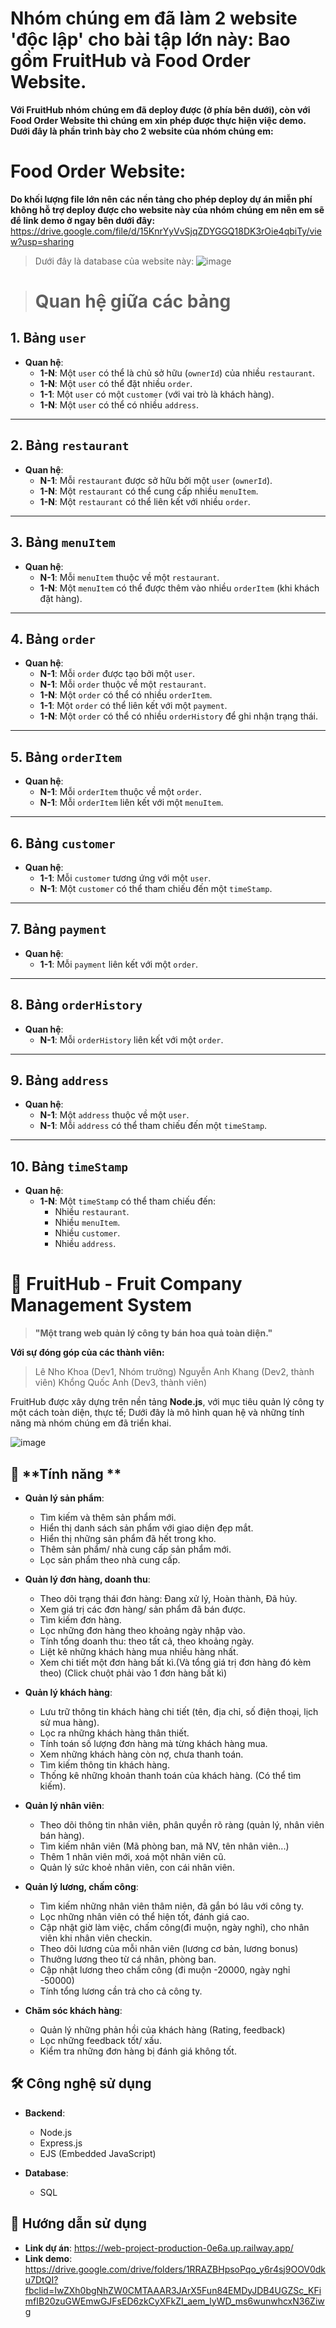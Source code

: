 # Nhóm chúng em đã làm 2 website 'độc lập' cho bài tập lớn này: Bao gồm FruitHub và Food Order Website.

**Với FruitHub nhóm chúng em đã deploy được (ở phía bên dưới), còn với Food Order Website thì chúng em xin phép được thực hiện việc demo. Dưới đây là phần trình bày cho 2 website của nhóm chúng em:**

# Food Order Website:

**Do khối lượng file lớn nên các nền tảng cho phép deploy dự án miễn phí không hỗ trợ deploy được cho website này của nhóm chúng em nên em sẽ để link demo ở ngay bên dưới đây:**
https://drive.google.com/file/d/15KnrYyVvSjqZDYGGQ18DK3rOie4qbiTy/view?usp=sharing

> Dưới đây là database của website này: 
> ![image](https://github.com/user-attachments/assets/a48b38af-e71d-441d-b5d3-faa1d16ad100)

> # Quan hệ giữa các bảng

## 1. Bảng `user`

- **Quan hệ**:
  - **1-N**: Một `user` có thể là chủ sở hữu (`ownerId`) của nhiều `restaurant`.
  - **1-N**: Một `user` có thể đặt nhiều `order`.
  - **1-1**: Một `user` có một `customer` (với vai trò là khách hàng).
  - **1-N**: Một `user` có thể có nhiều `address`.

---

## 2. Bảng `restaurant`

- **Quan hệ**:
  - **N-1**: Mỗi `restaurant` được sở hữu bởi một `user` (`ownerId`).
  - **1-N**: Một `restaurant` có thể cung cấp nhiều `menuItem`.
  - **1-N**: Một `restaurant` có thể liên kết với nhiều `order`.

---

## 3. Bảng `menuItem`

- **Quan hệ**:
  - **N-1**: Mỗi `menuItem` thuộc về một `restaurant`.
  - **1-N**: Một `menuItem` có thể được thêm vào nhiều `orderItem` (khi khách đặt hàng).

---

## 4. Bảng `order`

- **Quan hệ**:
  - **N-1**: Mỗi `order` được tạo bởi một `user`.
  - **N-1**: Mỗi `order` thuộc về một `restaurant`.
  - **1-N**: Một `order` có thể có nhiều `orderItem`.
  - **1-1**: Một `order` có thể liên kết với một `payment`.
  - **1-N**: Một `order` có thể có nhiều `orderHistory` để ghi nhận trạng thái.

---

## 5. Bảng `orderItem`

- **Quan hệ**:
  - **N-1**: Mỗi `orderItem` thuộc về một `order`.
  - **N-1**: Mỗi `orderItem` liên kết với một `menuItem`.

---

## 6. Bảng `customer`

- **Quan hệ**:
  - **1-1**: Mỗi `customer` tương ứng với một `user`.
  - **N-1**: Một `customer` có thể tham chiếu đến một `timeStamp`.

---

## 7. Bảng `payment`

- **Quan hệ**:
  - **1-1**: Mỗi `payment` liên kết với một `order`.

---

## 8. Bảng `orderHistory`

- **Quan hệ**:
  - **N-1**: Mỗi `orderHistory` liên kết với một `order`.

---

## 9. Bảng `address`

- **Quan hệ**:
  - **N-1**: Một `address` thuộc về một `user`.
  - **N-1**: Mỗi `address` có thể tham chiếu đến một `timeStamp`.

---

## 10. Bảng `timeStamp`

- **Quan hệ**:
  - **1-N**: Một `timeStamp` có thể tham chiếu đến:
    - Nhiều `restaurant`.
    - Nhiều `menuItem`.
    - Nhiều `customer`.
    - Nhiều `address`.

# 🍇 **FruitHub** - Fruit Company Management System

> **"Một trang web quản lý công ty bán hoa quả toàn diện."**

**Với sự đóng góp của các thành viên:**

> Lê Nho Khoa (Dev1, Nhóm trưởng)
> Nguyễn Anh Khang (Dev2, thành viên)
> Khổng Quốc Anh (Dev3, thành viên)

FruitHub được xây dựng trên nền tảng **Node.js**, với mục tiêu quản lý công ty một cách toàn diện, thực tế; Dưới đây là mô hình quan hệ và những tính năng mà nhóm chúng em đã triển khai.

![image](https://github.com/user-attachments/assets/25de59da-0019-4f70-8e0e-bedc6c6b40e7)


## 🌟 **Tính năng **

- **Quản lý sản phẩm**:  
  
  - Tìm kiếm và thêm sản phẩm mới.
  - Hiển thị danh sách sản phẩm với giao diện đẹp mắt.
  - Hiển thị những sản phẩm đã hết trong kho.
  - Thêm sản phẩm/ nhà cung cấp sản phẩm mới.
  - Lọc sản phẩm theo nhà cung cấp.

- **Quản lý đơn hàng, doanh thu**:  
  
  - Theo dõi trạng thái đơn hàng: Đang xử lý, Hoàn thành, Đã hủy.
  - Xem giá trị các đơn hàng/ sản phẩm đã bán được.
  - Tìm kiếm đơn hàng.
  - Lọc những đơn hàng theo khoảng ngày nhập vào.
  - Tính tổng doanh thu: theo tất cả, theo khoảng ngày.
  - Liệt kê những khách hàng mua nhiều hàng nhất.
  - Xem chi tiết một đơn hàng bất kì.(Và tổng giá trị đơn hàng đó kèm theo) (Click chuột phải vào 1 đơn hàng bất kì)

- **Quản lý khách hàng**:  
  
  - Lưu trữ thông tin khách hàng chi tiết (tên, địa chỉ, số điện thoại, lịch sử mua hàng).  
  - Lọc ra những khách hàng thân thiết.
  - Tính toán số lượng đơn hàng mà từng khách hàng mua.
  - Xem những khách hàng còn nợ, chưa thanh toán.
  - Tìm kiếm thông tin khách hàng.
  - Thống kê những khoản thanh toán của khách hàng. (Có thể tìm kiếm).

- **Quản lý nhân viên**:  
  
  - Theo dõi thông tin nhân viên, phân quyền rõ ràng (quản lý, nhân viên bán hàng).
  - Tìm kiếm nhân viên (Mã phòng ban, mã NV, tên nhân viên...)
  - Thêm 1 nhân viên mới, xoá một nhân viên cũ.
  - Quản lý sức khoẻ nhân viên, con cái nhân viên.

- **Quản lý lương, chấm công**:
  
  - Tìm kiếm những nhân viên thâm niên, đã gắn bó lâu với công ty.
  - Lọc những nhân viên có thể hiện tốt, đánh giá cao.
  - Cập nhật giờ làm việc, chấm công(đi muộn, ngày nghỉ), cho nhân viên khi nhân viên checkin.
  - Theo dõi lương của mỗi nhân viên (lương cơ bản, lương bonus)
  - Thưởng lương theo từ cá nhân, phòng ban.
  - Cập nhật lương theo chấm công (đi muộn -20000, ngày nghỉ -50000)
  - Tính tổng lương cần trả cho cả công ty.

- **Chăm sóc khách hàng**:  
  
  - Quản lý những phản hồi của khách hàng (Rating, feedback) 
  - Lọc những feedback tốt/ xấu.
  - Kiểm tra những đơn hàng bị đánh giá không tốt.

## 🛠️ **Công nghệ sử dụng**

- **Backend**:  
  
  - Node.js  
  - Express.js
  - EJS (Embedded JavaScript)  

- **Database**:  
  
  - SQL 

## 🚀 **Hướng dẫn sử dụng**

- **Link dự án**: https://web-project-production-0e6a.up.railway.app/
- **Link demo**: https://drive.google.com/drive/folders/1RRAZBHpsoPqo_y6r4sj9OOV0dku7DtQI?fbclid=IwZXh0bgNhZW0CMTAAAR3JArX5Fun84EMDyJDB4UGZSc_KFimfIB20zuGWEmwGJFsED6zkCyXFkZI_aem_lyWD_ms6wunwhcxN36Ziwg

